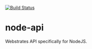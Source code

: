 [![Build Status](https://travis-ci.org/Webstrates/node-api.svg?branch=master)](https://travis-ci.org/Webstrates/node-api)

# node-api
Webstrates API specifically for NodeJS.
